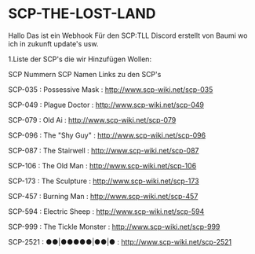 # SCP-THE-LOST-LAND
Hallo Das ist ein Webhook Für den SCP:TLL Discord erstellt von Baumi wo ich in zukunft update's usw.

1.Liste der SCP's die wir Hinzufügen Wollen:

SCP Nummern           SCP Namen                    Links zu den SCP's

SCP-035     :     Possessive Mask        :    http://www.scp-wiki.net/scp-035

SCP-049     :     Plague Doctor          :    http://www.scp-wiki.net/scp-049

SCP-079     :     Old Ai                 :    http://www.scp-wiki.net/scp-079

SCP-096     :     The "Shy Guy"          :    http://www.scp-wiki.net/scp-096

SCP-087     :     The Stairwell          :    http://www.scp-wiki.net/scp-087

SCP-106     :     The Old Man            :    http://www.scp-wiki.net/scp-106

SCP-173     :     The Sculpture          :    http://www.scp-wiki.net/scp-173

SCP-457     :     Burning Man            :    http://www.scp-wiki.net/scp-457

SCP-594     :     Electric Sheep         :    http://www.scp-wiki.net/scp-594

SCP-999     :     The Tickle Monster     :    http://www.scp-wiki.net/scp-999

SCP-2521    :     ●●|●●●●●|●●|●          :    http://www.scp-wiki.net/scp-2521
